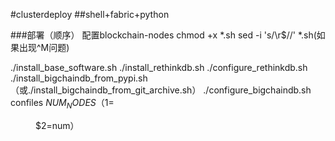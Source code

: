 ﻿#clusterdeploy
##shell+fabric+python

###部署（顺序）
配置blockchain-nodes
chmod +x *.sh
sed -i 's/\r$//' *.sh(如果出现^M问题)

./install_base_software.sh
./install_rethinkdb.sh
./configure_rethinkdb.sh
./install_bigchaindb_from_pypi.sh（或./install_bigchaindb_from_git_archive.sh）
./configure_bigchaindb.sh confiles $NUM_NODES（$1=<dir> $2=num）
